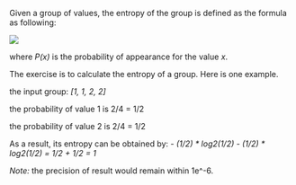 Given a group of values, the entropy of the group is defined as the formula as following:

![](entropy_formula.png)

where *P(x)* is the probability of appearance for the value *x*.

The exercise is to calculate the entropy of a group. Here is one example.

the input group:  *[1, 1, 2, 2]*

the probability of value 1 is  2/4 = 1/2

the probability of value 2 is  2/4 = 1/2

As a result, its entropy can be obtained by:  *- (1/2) * log2(1/2) - (1/2) * log2(1/2) = 1/2 + 1/2 = 1*

*Note:* the precision of result would remain within 1e^-6.